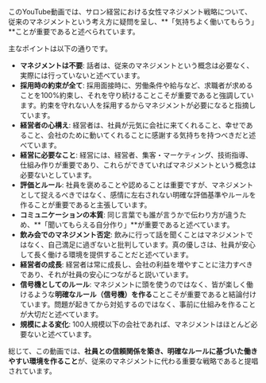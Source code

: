 このYouTube動画では、サロン経営における女性マネジメント戦略について、従来のマネジメントという考え方に疑問を呈し、**「気持ちよく働いてもらう」**ことが重要であると述べられています。

主なポイントは以下の通りです。

- **マネジメントは不要**: 話者は、従来のマネジメントという概念は必要なく、実際には行っていないと述べています。
- **採用時の約束が全て**: 採用面接時に、労働条件や給与など、求職者が求めることを100%約束し、それを守り続けることこそが重要であると強調しています。約束を守れない人を採用するからマネジメントが必要になると指摘しています。
- **経営者の心構え**: 経営者は、社員が元気に会社に来てくれること、幸せであること、会社のために動いてくれることに感謝する気持ちを持つべきだと述べています。
- **経営に必要なこと**: 経営には、経営者、集客・マーケティング、技術指導、仕組み作りが重要であり、これらができていればマネジメントという概念は必要ないとしています。
- **評価とルール**: 社員を褒めることや認めることは重要ですが、マネジメントとして捉えるべきではなく、感情に左右されない明確な評価基準やルールを作ることが重要であると主張しています。
- **コミュニケーションの本質**: 同じ言葉でも誰が言うかで伝わり方が違うため、**「聞いてもらえる自分作り」**が重要であると述べています。
- **飲み会でのマネジメント否定**: 飲みに行って話を聞くことはマネジメントではなく、自己満足に過ぎないと批判しています。真の優しさは、社員が安心して長く働ける環境を提供することだと述べています。
- **経営者の成長**: 経営者は常に成長し、会社の利益を増やすことに注力すべきであり、それが社員の安心につながると説いています。
- **信号機としてのルール**: マネジメントに頭を使うのではなく、皆が楽しく働けるような**明確なルール（信号機）を作る**ことこそが重要であると結論付けています。問題が起きてから対処するのではなく、事前に仕組みを作ることが大切だと述べています。
- **規模による変化**: 100人規模以下の会社であれば、マネジメントはほとんど必要ないと述べています。

総じて、この動画では、**社員との信頼関係を築き、明確なルールに基づいた働きやすい環境を作ること**が、従来のマネジメントに代わる重要な戦略であると提唱されています。